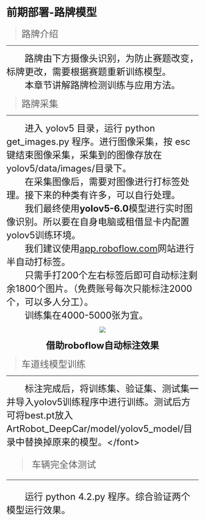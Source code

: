 # 前期部署-路牌模型

> <font size=5>路牌介绍</font>

---

<font size=5>&emsp;&emsp;路牌由下方摄像头识别，为防止赛题改变，标牌更改，需要根据赛题重新训练模型。\
&emsp;&emsp;本章节讲解路牌检测训练与应用方法。\
</font>

> <font size=5>路牌采集</font>

---

<font size=5>&emsp;&emsp;进入 yolov5 目录，运行 python get_images.py 程序。进行图像采集，按 esc 键结束图像采集，采集到的图像存放在yolov5/data/images/目录下。\
&emsp;&emsp;在采集图像后，需要对图像进行打标签处理。接下来的种类有许多，可以自行处理。\
&emsp;&emsp;我们最终使用**yolov5-6.0**模型进行实时图像识别。所以要在自身电脑或租借显卡内配置yolov5训练环境。\
&emsp;&emsp;我们建议使用[app.roboflow.com](https://app.roboflow.com/)网站进行半自动打标签。\
&emsp;&emsp;只需手打200个左右标签后即可自动标注剩余1800个图片。（免费账号每次只能标注2000个，可以多人分工）。\
&emsp;&emsp;训练集在4000-5000张为宜。\
</font>

<div style="text-align:center;">  
    <img src="/img/lupai.png" style="display:inline-block;">  
</div>

<font size=5><center>__借助roboflow自动标注效果__</center></font>

> <font size=5>车道线模型训练</font>

---

<font size=5>&emsp;&emsp;标注完成后，将训练集、验证集、测试集一并导入yolov5训练程序中进行训练。测试后方可将best.pt放入ArtRobot_DeepCar/model/yolov5_model/目录中替换掉原来的模型。\</font>

> <font size=5>车辆完全体测试</font>

---

<font size=5>&emsp;&emsp;运行 python 4.2.py 程序。综合验证两个模型运行效果。\
</font>